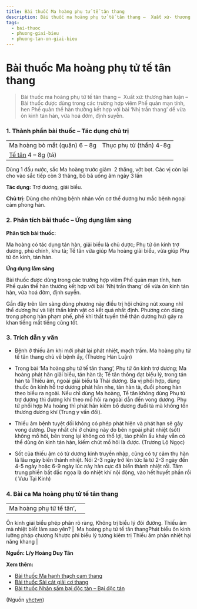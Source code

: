 ```yaml
---
title: Bài thuốc Ma hoàng phụ tử tế tân thang
description: Bài thuốc ma hoàng phụ tử tế tân thang –  Xuất xứ- thương hàn luận – Bài thuốc được dùng trong các trường hợp viêm Phế quản mạn tính, hen Phế quản thể hàn thường kết hợp với bài ‘’ dể vừa ôn kinh tán hàn, vừa hoá đờm, định suyễn.
tags:
  - bai-thuoc
  - phuong-giai-bieu
  - phuong-tan-on-giai-bieu
---
```


# Bài thuốc Ma hoàng phụ tử tế tân thang 

> Bài thuốc ma hoàng phụ tử tế tân thang –  Xuất xứ: thương hàn luận – Bài thuốc được dùng trong các trường hợp viêm Phế quản mạn tính, hen Phế quản thể hàn thường kết hợp với bài ‘Nhị trần thang’ dể vừa ôn kinh tán hàn, vừa hoá đờm, định suyễn.

### 1. Thành phần bài thuốc – Tác dụng chủ trị

|  |  |
| --- | --- |
| Ma hoàng bỏ mắt (quân) 6 – 8g | Thục phụ tử (thần) 4-8g |
| [Tế tân](/yhctvn/vi-thuoc-te-tan/) 4 – 8g (tá) |  |

Dùng 1 đấu nước, sắc Ma hoàng trước giảm  2 thăng, vớt bọt. Các vị còn lại cho vào sắc tiếp còn 3 thăng, bỏ bã uống âm ngày 3 lần

**Tác dụng:** Trợ dương, giải biểu. 

**Chủ trị:** Dùng cho những bệnh nhân vốn cơ thể dương hư mắc bệnh ngoại cảm phong hàn.

### 2. Phân tích bài thuốc – Ứng dụng lâm sàng

**Phân tích bài thuốc:**

Ma hoàng có tác dụng tán hàn, giải biểu là chủ dược; Phụ tử ôn kinh trợ dương, phù chính, khu tà; Tế tân vừa giúp Ma hoàng giải biểu, vừa giúp Phụ tử ôn kinh, tán hàn.

**Ứng dụng lâm sàng**

Bài thuốc được dùng trong các trường hợp viêm Phế quản mạn tính, hen Phế quản thể hàn thường kết hợp với bài ‘Nhị trần thang’ dể vừa ôn kinh tán hàn, vừa hoá đờm, định suyễn.

Gần đây trên lâm sàng dùng phương này điều trị hội chứng nút xoang nhĩ thể dương hư và liệt thần kinh vật có kết quả nhất định. Phương còn dùng trong phong hàn phạm phế, phế khỉ thất tuyển thể thận dương hư) gây ra khan tiếng mất tiếng cũng tốt.

### 3. Trích dẫn y văn

+ Bệnh ở thiếu âm khi mới phát lại phát nhiệt, mạch trầm. Ma hoàng phụ tử tế tân thang chủ về bệnh ấy, (Thương Hàn Luận)

+ Trong bài ‘Ma hoàng phụ tử tế tân thang’, Phụ tử ôn kinh trợ dương; Ma hoàng phát hãn giải biểu, tán hàn tà; Tế tân thông đạt biểu lý, trong tán hàn tà Thiếu âm, ngoài giải biểu tà Thái dương. Ba vị phối hợp, dùng thuốc ôn kinh hỗ trợ dương phát hãn nhẹ, tán hàn tà, đuổi phong hàn theo biểu ra ngoài. Nếu chỉ dùng Ma hoàng, Tế tân không dùng Phụ tử trợ dương thì dương khí theo mồ hôi ra ngoài dẫn đến vong dương. Phụ tử phối hợp Ma hoàng thì phát hãn kiêm bổ dương đuổi tà mà không tồn thương dương khí (Trung y vấn đối).

+ Thiếu âm bệnh tuyệt đối không có phép phát hiện và phát hạn sẽ gây vong dương. Duy nhất chỉ ở chứng này do bên ngoài phát nhiệt (sốt) không mồ hôi, bên trong lại không có thổ lợi, táo phiền ẩu kháy vẫn có thể dùng ôn kinh tán hàn, kiếm chút mồ hôi là được. (Trương Lộ Ngọc)

+ Sốt của thiếu âm có từ dương kinh truyền nhập, cũng có tự cảm thụ hàn là lâu ngày biến thành nhiệt. Nói 2-3 ngày trở lên tức là từ 2-3 ngày đến 4-5 ngày hoặc 6-9 ngày lúc này hàn cực đã biến thành nhiệt rồi. Tâm trung phiền bất đắc ngọa là do nhiệt khí nội động, vào hết huyết phần rồi ( Vưu Tại Kinh)

### 4. Bài ca Ma hoàng phụ tử tế tân thang

|  |  |
| --- | --- |
| Ma hoàng phụ tử tế tân’,
Ôn kinh giải biểu phép phân rõ ràng,
Không trị biểu lý đôi đường.
Thiếu âm mà nhiệt biết làm sao yên? |  Ma hoàng phụ tử tế tân thangPhát biểu ôn kinh lưỡng pháp chương
Nhược phi biểu lý tương kiêm trị
Thiếu âm phân nhiệt hại năng khang |

**Nguồn: L/y Hoàng Duy Tân**

**Xem thêm:**

* [Bài thuốc Ma hạnh thạch cam thang](/yhctvn/bai-thuoc-ma-hanh-thach-cam-thang/)
* [Bài thuốc Sài cát giải cơ thang](/yhctvn/bai-thuoc-sai-cat-giai-co-thang-cat-can-giai-giai-co-thang/)
* [Bài thuốc Nhân sâm bại độc tán – Bại độc tán](/yhctvn/bai-thuoc-nhan-sam-bai-doc-tan-bai-doc-tan/)

(Nguồn <a href="https://yhctvn.com/bai-thuoc-ma-hoang-phu-tu-te-tan-thang/" target="_blank">yhctvn</a>)
